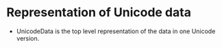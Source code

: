 # Representation of Unicode data

* UnicodeData is the top level representation of the data in one Unicode
  version.
